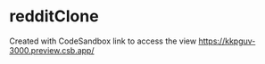 # redditClone
Created with CodeSandbox
link to access the view https://kkpguv-3000.preview.csb.app/
